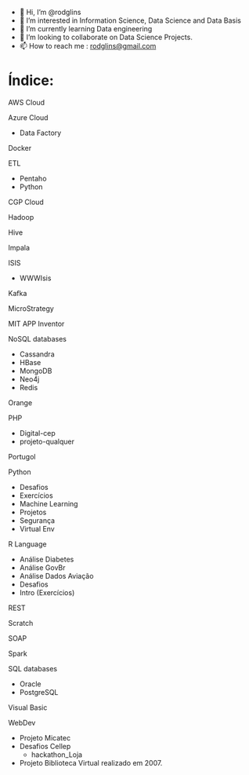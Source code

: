 - 👋 Hi, I’m @rodglins
- 👀 I’m interested in Information Science, Data Science and Data Basis
- 🌱 I’m currently learning Data engineering 
- 💞️ I’m looking to collaborate on Data Science Projects.
- 📫 How to reach me : rodglins@gmail.com

# Índice:

AWS Cloud

Azure Cloud 
 - Data Factory

Docker

ETL

- Pentaho
- Python

CGP Cloud

Hadoop

Hive

Impala

ISIS
  - WWWIsis


Kafka

MicroStrategy

MIT APP Inventor

NoSQL databases

- Cassandra
- HBase
- MongoDB
- Neo4j
- Redis

Orange

PHP
 - Digital-cep
 - projeto-qualquer

Portugol

Python

- Desafios
- Exercícios
- Machine Learning
- Projetos
- Segurança
- Virtual Env

R Language

- Análise Diabetes
- Análise GovBr
- Análise Dados Aviação
- Desafios
- Intro (Exercícios)

REST

Scratch

SOAP

Spark

SQL databases

- Oracle
- PostgreSQL

Visual Basic

WebDev

- Projeto Micatec
- Desafios Cellep
  - hackathon_Loja
- Projeto Biblioteca Virtual realizado em 2007.


<!---
rodglins/rodglins is a ✨ special ✨ repository because its `README.md` (this file) appears on your GitHub profile.
You can click the Preview link to take a look at your changes.
--->
